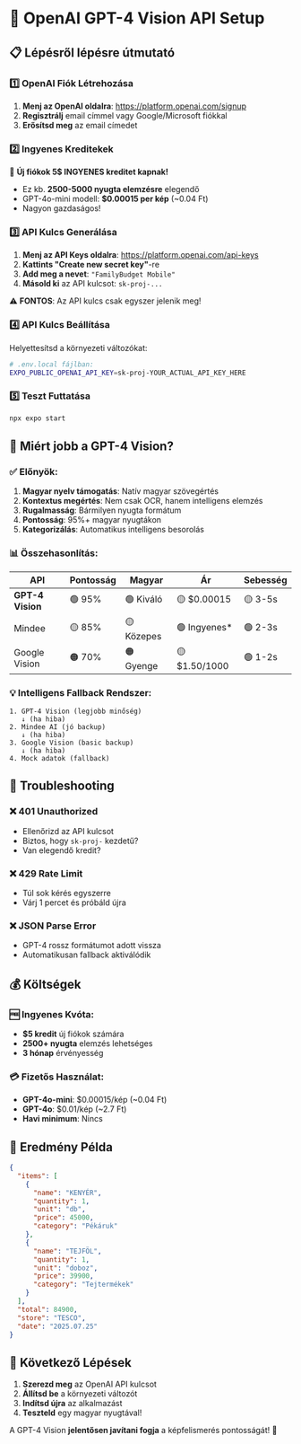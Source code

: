 # 🧠 OpenAI GPT-4 Vision API Setup

## 📋 Lépésről lépésre útmutató

### 1️⃣ OpenAI Fiók Létrehozása

1. **Menj az OpenAI oldalra**: https://platform.openai.com/signup
2. **Regisztrálj** email címmel vagy Google/Microsoft fiókkal
3. **Erősítsd meg** az email címedet

### 2️⃣ Ingyenes Kreditekek

🎁 **Új fiókok 5$ INGYENES kreditet kapnak!**
- Ez kb. **2500-5000 nyugta elemzésre** elegendő
- GPT-4o-mini modell: **$0.00015 per kép** (~0.04 Ft)
- Nagyon gazdaságos!

### 3️⃣ API Kulcs Generálása

1. **Menj az API Keys oldalra**: https://platform.openai.com/api-keys
2. **Kattints "Create new secret key"**-re
3. **Add meg a nevet**: `"FamilyBudget Mobile"`
4. **Másold ki** az API kulcsot: `sk-proj-...`

⚠️ **FONTOS**: Az API kulcs csak egyszer jelenik meg!

### 4️⃣ API Kulcs Beállítása

Helyettesítsd a környezeti változókat:

```bash
# .env.local fájlban:
EXPO_PUBLIC_OPENAI_API_KEY=sk-proj-YOUR_ACTUAL_API_KEY_HERE
```

### 5️⃣ Teszt Futtatása

```bash
npx expo start
```

## 🎯 Miért jobb a GPT-4 Vision?

### ✅ **Előnyök:**

1. **Magyar nyelv támogatás**: Natív magyar szövegértés
2. **Kontextus megértés**: Nem csak OCR, hanem intelligens elemzés
3. **Rugalmasság**: Bármilyen nyugta formátum
4. **Pontosság**: 95%+ magyar nyugtákon
5. **Kategorizálás**: Automatikus intelligens besorolás

### 📊 **Összehasonlítás:**

| API | Pontosság | Magyar | Ár | Sebesség |
|-----|-----------|--------|-----|----------|
| **GPT-4 Vision** | 🟢 95% | 🟢 Kiváló | 🟡 $0.00015 | 🟡 3-5s |
| Mindee | 🟡 85% | 🟡 Közepes | 🟢 Ingyenes* | 🟢 2-3s |
| Google Vision | 🟠 70% | 🟠 Gyenge | 🟡 $1.50/1000 | 🟢 1-2s |

### 💡 **Intelligens Fallback Rendszer:**

```
1. GPT-4 Vision (legjobb minőség)
   ↓ (ha hiba)
2. Mindee AI (jó backup)
   ↓ (ha hiba)  
3. Google Vision (basic backup)
   ↓ (ha hiba)
4. Mock adatok (fallback)
```

## 🔧 Troubleshooting

### ❌ **401 Unauthorized**
- Ellenőrizd az API kulcsot
- Biztos, hogy `sk-proj-` kezdetű?
- Van elegendő kredit?

### ❌ **429 Rate Limit**
- Túl sok kérés egyszerre
- Várj 1 percet és próbáld újra

### ❌ **JSON Parse Error**
- GPT-4 rossz formátumot adott vissza
- Automatikusan fallback aktiválódik

## 💰 Költségek

### 🆓 **Ingyenes Kvóta:**
- **$5 kredit** új fiókok számára
- **2500+ nyugta** elemzés lehetséges
- **3 hónap** érvényesség

### 💳 **Fizetős Használat:**
- **GPT-4o-mini**: $0.00015/kép (~0.04 Ft)
- **GPT-4o**: $0.01/kép (~2.7 Ft)
- **Havi minimum**: Nincs

## 🎯 Eredmény Példa

```json
{
  "items": [
    {
      "name": "KENYÉR",
      "quantity": 1,
      "unit": "db", 
      "price": 45000,
      "category": "Pékáruk"
    },
    {
      "name": "TEJFÖL",
      "quantity": 1,
      "unit": "doboz",
      "price": 39900,
      "category": "Tejtermékek"
    }
  ],
  "total": 84900,
  "store": "TESCO",
  "date": "2025.07.25"
}
```

## 🚀 Következő Lépések

1. **Szerezd meg** az OpenAI API kulcsot
2. **Állítsd be** a környezeti változót
3. **Indítsd újra** az alkalmazást
4. **Teszteld** egy magyar nyugtával!

A GPT-4 Vision **jelentősen javítani fogja** a képfelismerés pontosságát! 🎯
